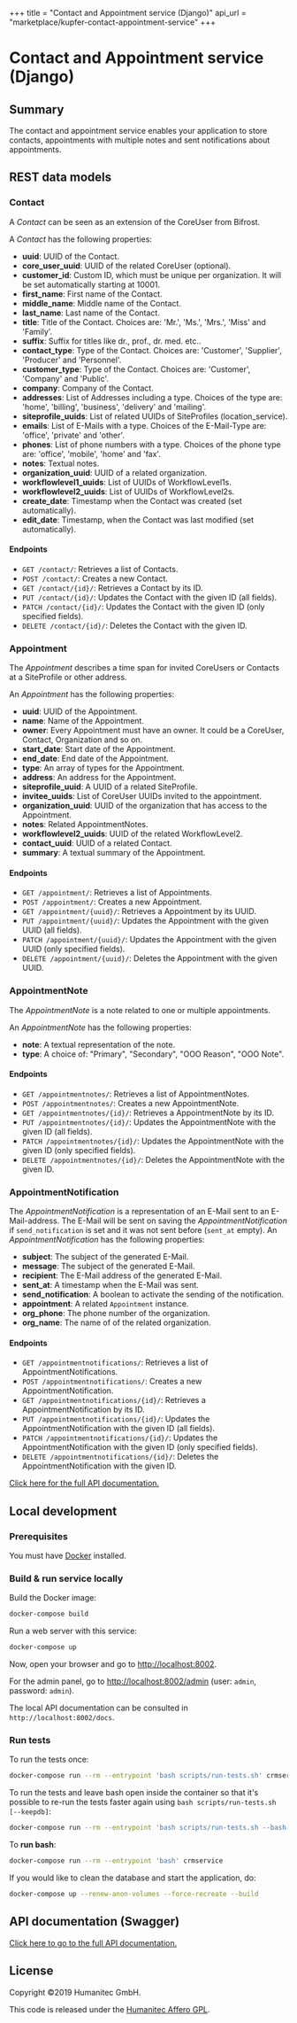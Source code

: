 +++
title = "Contact and Appointment service (Django)"
api_url = "marketplace/kupfer-contact-appointment-service"
+++


# Contact and Appointment service (Django)

## Summary

The contact and appointment service enables your application to store contacts, appointments with multiple notes and sent notifications about appointments.

## REST data models

### Contact

A _Contact_ can be seen as an extension of the CoreUser from Bifrost. 

A _Contact_ has the following properties:

- **uuid**: UUID of the Contact.
- **core_user_uuid**: UUID of the related CoreUser (optional).
- **customer_id**: Custom ID, which must be unique per organization. It will be set automatically starting at 10001.
- **first_name**: First name of the Contact.
- **middle_name**: Middle name of the Contact.
- **last_name**: Last name of the Contact.
- **title**: Title of the Contact. Choices are: 'Mr.', 'Ms.', 'Mrs.', 'Miss' and 'Family'.
- **suffix**: Suffix for titles like dr., prof., dr. med. etc..
- **contact_type**: Type of the Contact. Choices are: 'Customer', 'Supplier', 'Producer' and 'Personnel'.
- **customer_type**: Type of the Contact. Choices are: 'Customer', 'Company' and 'Public'.
- **company**: Company of the Contact.
- **addresses**: List of Addresses including a type. Choices of the type are: 'home', 'billing', 'business', 'delivery' and 'mailing'.
- **siteprofile_uuids**: List of related UUIDs of SiteProfiles (location_service).
- **emails**: List of E-Mails with a type. Choices of the E-Mail-Type are: 'office', 'private' and 'other'.
- **phones**: List of phone numbers with a type. Choices of the phone type are: 'office', 'mobile', 'home' and 'fax'.
- **notes**: Textual notes.
- **organization_uuid**: UUID of a related organization.
- **workflowlevel1_uuids**: List of UUIDs of WorkflowLevel1s.
- **workflowlevel2_uuids**: List of UUIDs of WorkflowLevel2s.
- **create_date**: Timestamp when the Contact was created (set automatically).
- **edit_date**: Timestamp, when the Contact was last modified (set automatically).

#### Endpoints

-  `GET /contact/`: Retrieves a list of Contacts.
-  `POST /contact/`: Creates a new Contact.
-  `GET /contact/{id}/`: Retrieves a Contact by its ID.
-  `PUT /contact/{id}/`: Updates the Contact with the given ID (all fields).
-  `PATCH /contact/{id}/`: Updates the Contact with the given ID (only specified fields).
-  `DELETE /contact/{id}/`: Deletes the Contact with the given ID.

### Appointment

The _Appointment_ describes a time span for invited CoreUsers or Contacts at a SiteProfile or other address.

An _Appointment_ has the following properties:

- **uuid**: UUID of the Appointment.
- **name**: Name of the Appointment.
- **owner**: Every Appointment must have an owner. It could be a CoreUser, Contact, Organization and so on.
- **start_date**: Start date of the Appointment.
- **end_date**: End date of the Appointment.
- **type**: An array of types for the Appointment.
- **address**: An address for the Appointment.
- **siteprofile_uuid**: A UUID of a related SiteProfile.
- **invitee_uuids**: List of CoreUser UUIDs invited to the appointment.
- **organization_uuid**: UUID of the organization that has access to the Appointment.
- **notes**: Related AppointmentNotes.
- **workflowlevel2_uuids**: UUID of the related WorkflowLevel2.
- **contact_uuid**: UUID of a related Contact.
- **summary**: A textual summary of the Appointment.

#### Endpoints

-  `GET /appointment/`: Retrieves a list of Appointments.
-  `POST /appointment/`: Creates a new Appointment.
-  `GET /appointment/{uuid}/`: Retrieves a Appointment by its UUID.
-  `PUT /appointment/{uuid}/`: Updates the Appointment with the given UUID (all fields).
-  `PATCH /appointment/{uuid}/`: Updates the Appointment with the given UUID (only specified fields).
-  `DELETE /appointment/{uuid}/`: Deletes the Appointment with the given UUID.

### AppointmentNote

The _AppointmentNote_ is a note related to one or multiple appointments.

An _AppointmentNote_ has the following properties:

- **note**: A textual representation of the note.
- **type**: A choice of: "Primary", "Secondary", "OOO Reason", "OOO Note".

#### Endpoints

-  `GET /appointmentnotes/`: Retrieves a list of AppointmentNotes.
-  `POST /appointmentnotes/`: Creates a new AppointmentNote.
-  `GET /appointmentnotes/{id}/`: Retrieves a AppointmentNote by its ID.
-  `PUT /appointmentnotes/{id}/`: Updates the AppointmentNote with the given ID (all fields).
-  `PATCH /appointmentnotes/{id}/`: Updates the AppointmentNote with the given ID (only specified fields).
-  `DELETE /appointmentnotes/{id}/`: Deletes the AppointmentNote with the given ID.

### AppointmentNotification

The _AppointmentNotification_ is a representation of an E-Mail sent to an E-Mail-address.
The E-Mail will be sent on saving the _AppointmentNotification_ if ``send_notification`` is set and it was not sent before (``sent_at`` empty).
An _AppointmentNotification_ has the following properties:

- **subject**: The subject of the generated E-Mail.
- **message**: The subject of the generated E-Mail.
- **recipient**: The E-Mail address of the generated E-Mail.
- **sent_at**: A timestamp when the E-Mail was sent.
- **send_notification**: A boolean to activate the sending of the notification.
- **appointment**: A related `Appointment` instance.
- **org_phone**: The phone number of the organization.
- **org_name**: The name of of the related organization.

#### Endpoints

-  `GET /appointmentnotifications/`: Retrieves a list of AppointmentNotifications.
-  `POST /appointmentnotifications/`: Creates a new AppointmentNotification.
-  `GET /appointmentnotifications/{id}/`: Retrieves a AppointmentNotification by its ID.
-  `PUT /appointmentnotifications/{id}/`: Updates the AppointmentNotification with the given ID (all fields).
-  `PATCH /appointmentnotifications/{id}/`: Updates the AppointmentNotification with the given ID (only specified fields).
-  `DELETE /appointmentnotifications/{id}/`: Deletes the AppointmentNotification with the given ID.


[Click here for the full API documentation.](https://docs.walhall.io/api/marketplace/kupfer-contact-appointment-service)


## Local development

### Prerequisites

You must have [Docker](https://www.docker.com/) installed.

### Build & run service locally

Build the Docker image:

```bash
docker-compose build
```

Run a web server with this service:

```bash
docker-compose up
```

Now, open your browser and go to [http://localhost:8002](http://localhost:8002).

For the admin panel, go to [http://localhost:8002/admin](http://localhost:8002/admin)
(user: `admin`, password: `admin`).

The local API documentation can be consulted in `http://localhost:8002/docs`.

### Run tests

To run the tests once:

```bash
docker-compose run --rm --entrypoint 'bash scripts/run-tests.sh' crmservice
```

To run the tests and leave bash open inside the container so that it's possible to
re-run the tests faster again using `bash scripts/run-tests.sh [--keepdb]`:

```bash
docker-compose run --rm --entrypoint 'bash scripts/run-tests.sh --bash-on-finish' crmservice
```

To **run bash**:

```bash
docker-compose run --rm --entrypoint 'bash' crmservice
```

If you would like to clean the database and start the application, do:

```bash
docker-compose up --renew-anon-volumes --force-recreate --build
```

## API documentation (Swagger)

[Click here to go to the full API documentation.](https://docs.walhall.io/api/marketplace/kupfer-contact-appointment-service)

## License

Copyright &#169;2019 Humanitec GmbH.

This code is released under the [Humanitec Affero GPL](LICENSE).
